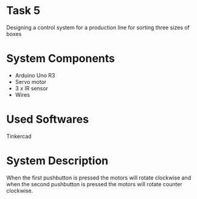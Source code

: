 # Task 5
Designing a control system for a production line for sorting three sizes of boxes

# System Components
- Arduino Uno R3
- Servo motor
- 3 x IR sensor
- Wires
# Used Softwares
Tinkercad
# System Description
When the first pushbutton is pressed the motors will rotate clockwise and when the second pushbutton is pressed the motors will rotate counter clockwise.
